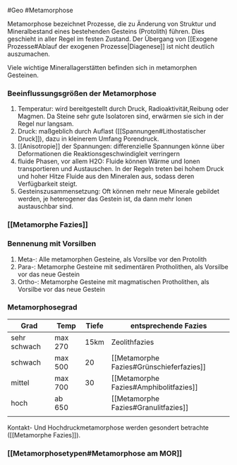 #Geo #Metamorphose 

Metamorphose bezeichnet Prozesse, die zu Änderung von Struktur und Mineralbestand eines bestehenden Gesteins (Protolith) führen. Dies geschieht in aller Regel im festen Zustand. Der Übergang von [[Exogene Prozesse#Ablauf der exogenen Prozesse|Diagenese]] ist nicht deutlich auszumachen.

Viele wichtige Minerallagerstätten befinden sich in metamorphen Gesteinen.

### Beeinflussungsgrößen der Metamorphose

1. Temperatur: wird bereitgestellt durch Druck, Radioaktivität,Reibung oder Magmen. Da Steine sehr gute Isolatoren sind, erwärmen sie sich in der Regel nur langsam.
2. Druck: maßgeblich durch Auflast ([[Spannungen#Lithostatischer Druck]]), dazu in kleinerem Umfang Porendruck.
3. [[Anisotropie]] der Spannungen: differenzielle Spannungen könne über Deformationen die Reaktionsgeschwindigleit verringern
4. fluide Phasen, vor allem H2O: Fluide können Wärme und Ionen transportieren und Austauschen. In der Regeln treten bei hohem Druck und hoher Hitze Fluide aus den Mineralen aus, sodass deren Verfügbarkeit steigt.
5. Gesteinszusammensetzung: Oft können mehr neue Minerale gebildet werden, je heterogener das Gestein ist, da dann mehr Ionen austauschbar sind.

### [[Metamorphe Fazies]]

### Bennenung mit Vorsilben

1. Meta-: Alle metamorphen Gesteine, als Vorsilbe vor den Protolith
2. Para-: Metamorphe Gesteine mit sedimentären Protholithen, als Vorsilbe vor das neue Gestein
3. Ortho-: Metamorphe Gesteine mit magmatischen Protholithen, als Vorsilbe vor das neue Gestein

### Metamorphosegrad

| Grad         | Temp    | Tiefe | entsprechende Fazies                     |
| ------------ | ------- | ----- | ---------------------------------------- |
| sehr schwach | max 270 | 15km  | Zeolithfazies                            |
| schwach      | max 500 | 20    | [[Metamorphe Fazies#Grünschieferfazies]] |
| mittel       | max 700 | 30    | [[Metamorphe Fazies#Amphibolitfazies]]   |
| hoch         | ab 650  |       | [[Metamorphe Fazies#Granulitfazies]]     |
|              |         |       |                                          |
Kontakt- Und Hochdruckmetamorphose werden gesondert betrachte ([[Metamorphe Fazies]]).

### [[Metamorphosetypen#Metamorphose am MOR]]
